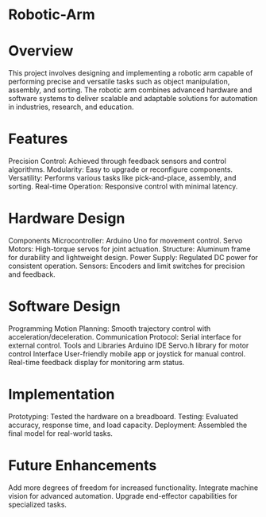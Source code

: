 # Robotic-Arm
# Overview
This project involves designing and implementing a robotic arm capable of performing precise and versatile tasks such as object manipulation, assembly, and sorting. The robotic arm combines advanced hardware and software systems to deliver scalable and adaptable solutions for automation in industries, research, and education.

# Features
Precision Control: Achieved through feedback sensors and control algorithms.
Modularity: Easy to upgrade or reconfigure components.
Versatility: Performs various tasks like pick-and-place, assembly, and sorting.
Real-time Operation: Responsive control with minimal latency.

# Hardware Design
Components
Microcontroller: Arduino Uno for movement control.
Servo Motors: High-torque servos for joint actuation.
Structure: Aluminum frame for durability and lightweight design.
Power Supply: Regulated DC power for consistent operation.
Sensors: Encoders and limit switches for precision and feedback.

# Software Design
Programming
Motion Planning: Smooth trajectory control with acceleration/deceleration.
Communication Protocol: Serial interface for external control.
Tools and Libraries
Arduino IDE
Servo.h library for motor control
Interface
User-friendly mobile app or joystick for manual control.
Real-time feedback display for monitoring arm status.

# Implementation
Prototyping: Tested the hardware on a breadboard.
Testing: Evaluated accuracy, response time, and load capacity.
Deployment: Assembled the final model for real-world tasks.

# Future Enhancements
Add more degrees of freedom for increased functionality.
Integrate machine vision for advanced automation.
Upgrade end-effector capabilities for specialized tasks.
